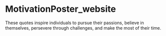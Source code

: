 # MotivationPoster_website
These quotes inspire individuals to pursue their passions, believe in themselves, persevere through challenges, and make the most of their time.
